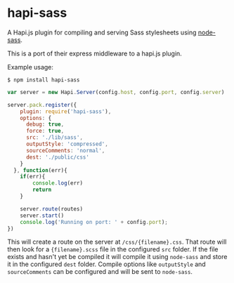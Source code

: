 hapi-sass
=========

A Hapi.js plugin for compiling and serving Sass stylesheets using [node-sass](https://github.com/andrew/node-sass). 

This is a port of their express middleware to a hapi.js plugin. 

Example usage:

```shell
$ npm install hapi-sass
```

```javascript
var server = new Hapi.Server(config.host, config.port, config.server)

server.pack.register({
    plugin: require('hapi-sass'),
    options: {
      debug: true,
      force: true,
      src: './lib/sass',
      outputStyle: 'compressed',
      sourceComments: 'normal',
      dest: './public/css'
    }
  }, function(err){
    if(err){
        console.log(err)
        return
    }

    server.route(routes)
    server.start()
    console.log('Running on port: ' + config.port);
})
```

This will create a route on the server at `/css/{filename}.css`. That route will then look for a `{filename}.scss` file in the configured `src` folder. If the file exists and hasn't yet be compiled it will compile it using `node-sass` and store it in the configured `dest` folder. Compile options like `outputStyle` and `sourceComments` can be configured and will be sent to `node-sass`. 


